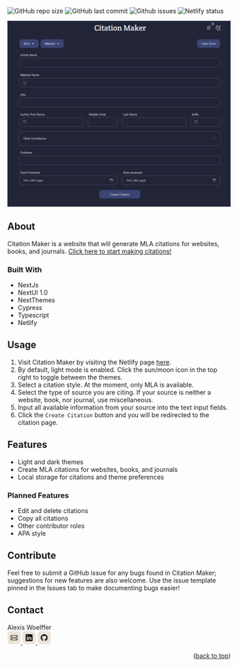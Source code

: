 <a id="readme-top"></a>
![GitHub repo size](https://img.shields.io/github/repo-size/awoelf/citation-maker)
![GitHub last commit](https://img.shields.io/github/last-commit/awoelf/citation-maker)
![Github issues](https://img.shields.io/github/issues/awoelf/citation-maker)
![Netlify status](https://img.shields.io/netlify/fa6e8e2c-c2fb-4dce-8df3-d55293f22257)

[![citation-maker-img]](https://citation-maker.netlify.app/)

## About
Citation Maker is a website that will generate MLA citations for websites, books, and journals. [Click here to start making citations!](https://citation-maker.netlify.app/)

### Built With
- NextJs
- NextUI 1.0
- NextThemes
- Cypress
- Typescript
- Netlify

## Usage
1. Visit Citation Maker by visiting the Netlify page [here](https://citation-maker.netlify.app/).
2. By default, light mode is enabled. Click the sun/moon icon in the top right to toggle between the themes.
3. Select a citation style. At the moment, only MLA is available.
4. Select the type of source you are citing. If your source is neither a website, book, nor journal, use miscellaneous.
5. Input all available information from your source into the text input fields.
6. Click the `Create Citation` button and you will be redirected to the citation page.

## Features
- Light and dark themes
- Create MLA citations for websites, books, and journals
- Local storage for citations and theme preferences

### Planned Features
- Edit and delete citations
- Copy all citations
- Other contributor roles
- APA style

## Contribute
Feel free to submit a GitHub issue for any bugs found in Citation Maker; suggestions for new features are also welcome. Use the issue template pinned in the Issues tab to make documenting bugs easier!

## Contact
Alexis Woelffer
<br>
<a href='mailto:awoelf@outlook.com'>
<img src='./images/email.svg' width='30'/>
</a>
<a href='https://linkedin.com/in/alexis-w-dev'>
<img src='./images/linkedin.svg' width='30'/>
</a>
<a href='https://github.com/awoelf'>
<img src='./images/github.svg' width='30'/>
</a>

<p align="right">(<a href="#readme-top">back to top</a>)</p>

<!-- Images -->
[citation-maker-img]: ./images/citation-maker.PNG
